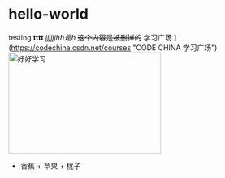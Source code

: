 # hello-world
testing
**tttt**
_jjjjjjhh是h_
~~这个内容是被删掉的~~
学习广场 ](https://codechina.csdn.net/courses "CODE CHINA 学习广场")
<img src="https://img-blog.csdnimg.cn/20210112151738537.jpg" width="300px" height="200px" alt="好好学习">
+ 香蕉 + 苹果 + 桃子
